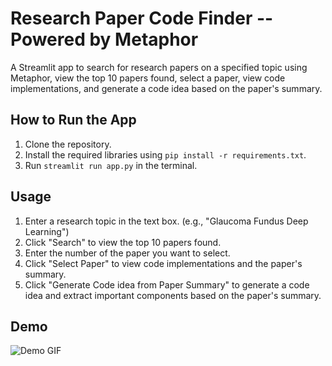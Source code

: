 # Research Paper Code Finder -- Powered by Metaphor

A Streamlit app to search for research papers on a specified topic using Metaphor, view the top 10 papers found, select a paper, view code implementations, and generate a code idea based on the paper's summary.

## How to Run the App
1. Clone the repository.
2. Install the required libraries using `pip install -r requirements.txt`.
3. Run `streamlit run app.py` in the terminal.

## Usage
1. Enter a research topic in the text box. (e.g., "Glaucoma Fundus Deep Learning")
2. Click "Search" to view the top 10 papers found.
3. Enter the number of the paper you want to select.
4. Click "Select Paper" to view code implementations and the paper's summary.
5. Click "Generate Code idea from Paper Summary" to generate a code idea and extract important components based on the paper's summary.

## Demo

![Demo GIF](demo.gif)
